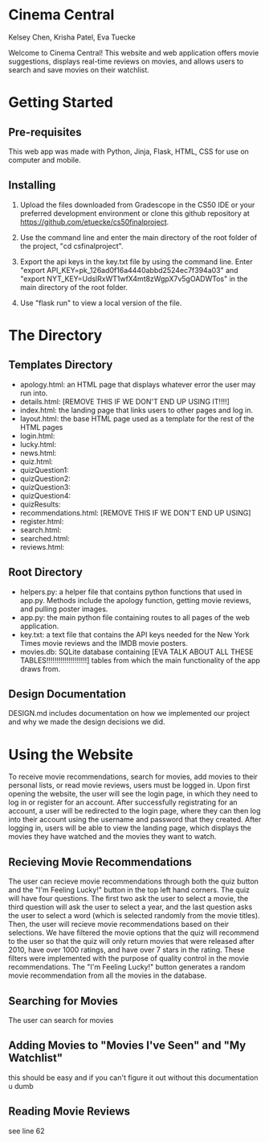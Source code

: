 # Cinema Central
Kelsey Chen, Krisha Patel, Eva Tuecke

Welcome to Cinema Central! This website and web application offers movie suggestions, displays real-time reviews on movies, and allows users to search and save movies on their watchlist. 

# Getting Started

## Pre-requisites
This web app was made with Python, Jinja, Flask, HTML, CSS for use on computer and mobile.

## Installing
1. Upload the files downloaded from Gradescope in the CS50 IDE or your preferred development environment or clone this github repository at https://github.com/etuecke/cs50finalproject.

2. Use the command line and enter the main directory of the root folder of the project, "cd csfinalproject".

3. Export the api keys in the key.txt file by using the command line. Enter "export API_KEY=pk_126ad0f16a4440abbd2524ec7f394a03" and "export NYT_KEY=UdslRxWT1wfX4mt8zWgpX7v5gOADWTos" in the main directory of the root folder. 

4. Use "flask run" to view a local version of the file.

# The Directory 

## Templates Directory
* apology.html: an HTML page that displays whatever error the user may run into.
* details.html: [REMOVE THIS IF WE DON'T END UP USING IT!!!!]
* index.html: the landing page that links users to other pages and log in.
* layout.html: the base HTML page used as a template for the rest of the HTML pages
* login.html: 
* lucky.html:
* news.html:
* quiz.html: 
* quizQuestion1: 
* quizQuestion2: 
* quizQuestion3: 
* quizQuestion4: 
* quizResults:
* recommendations.html: [REMOVE THIS IF WE DON'T END UP USING]
* register.html:
* search.html:
* searched.html: 
* reviews.html:

## Root Directory
* helpers.py: a helper file that contains python functions that used in app.py. Methods include the apology function, getting movie reviews, and pulling poster images. 
* app.py: the main python file containing routes to all pages of the web application. 
* key.txt: a text file that contains the API keys needed for the New York Times movie reviews and the IMDB movie posters. 
* movies.db: SQLite database containing [EVA TALK ABOUT ALL THESE TABLES!!!!!!!!!!!!!!!!!!!!] tables from which the main functionality of the app draws from.  

## Design Documentation
DESIGN.md includes documentation on how we implemented our project and why we made the design decisions we did. 

# Using the Website 
To receive movie recommendations, search for movies, add movies to their personal lists, or read movie reviews, users must be logged in. Upon first opening the website, the user will see the login page, in which they need to log in or register for an account. After successfully registrating for an account, a user will be redirected to the login page, where they can then log into their account using the username and password that they created. 
After logging in, users will be able to view the landing page, which displays the movies they have watched and the movies they want to watch. 

## Recieving Movie Recommendations
The user can recieve movie recommendations through both the quiz button and the "I'm Feeling Lucky!" button in the top left hand corners. The quiz will have four questions. The first two ask the user to select a movie, the third question will ask the user to select a year, and the last question asks the user to select a word (which is selected randomly from the movie titles). Then, the user will recieve movie recommendations based on their selections. We have filtered the movie options that the quiz will recommend to the user so that the quiz will only return movies that were released after 2010, have over 1000 ratings, and have over 7 stars in the rating. These filters were implemented with the purpose of quality control in the movie recommendations.
The "I'm Feeling Lucky!" button generates a random movie recommendation from all the movies in the database. 

## Searching for Movies
The user can search for movies  

## Adding Movies to "Movies I've Seen" and "My Watchlist" 
this should be easy and if you can't figure it out without this documentation u dumb

## Reading Movie Reviews
see line 62
